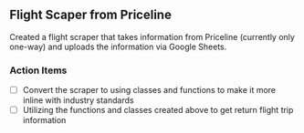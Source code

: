 ## Flight Scaper from Priceline

Created a flight scraper that takes information from Priceline (currently only one-way) and uploads the information via Google Sheets.

### Action Items

- [ ] Convert the scraper to using classes and functions to make it more inline with industry standards
- [ ] Utilizing the functions and classes created above to get return flight trip information
